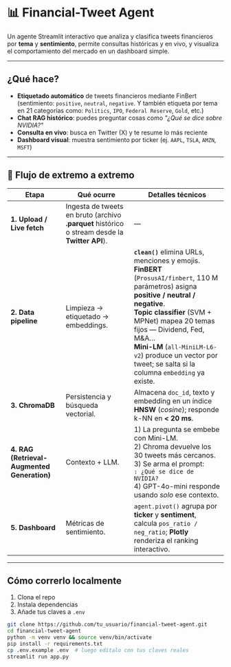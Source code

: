 # 📊 Financial-Tweet Agent

Un agente Streamlit interactivo que analiza y clasifica tweets financieros por **tema** y **sentimiento**, permite consultas históricas y en vivo, y visualiza el comportamiento del mercado en un dashboard simple.

---

## ¿Qué hace?

- **Etiquetado automático** de tweets financieros mediante FinBert (sentimiento: `positive`, `neutral`, `negative`. Y también etiqueta por tema en 21 categorías como: `Politics`, `IPO`, `Federal Reserve`, `Gold`, etc.)
- **Chat RAG histórico**: puedes preguntar cosas como *"¿Qué se dice sobre NVIDIA?"*
- **Consulta en vivo**: busca en Twitter (X) y te resume lo más reciente
- **Dashboard visual**: muestra sentimiento por ticker (ej. `AAPL`, `TSLA`, `AMZN`, `MSFT`)

---


## 🔄 Flujo de extremo a extremo

| Etapa | Qué ocurre | Detalles técnicos |
|-------|------------|-------------------|
| **1. Upload / Live fetch** | Ingesta de tweets en bruto (archivo **.parquet** histórico o stream desde la **Twitter API**). | — |
| **2. Data pipeline** | Limpieza → etiquetado → embeddings. | **`clean()`** elimina URLs, menciones y emojis. <br> **FinBERT** (`ProsusAI/finbert`, 110 M parámetros) asigna **positive / neutral / negative**. <br> **Topic classifier** (SVM + MPNet) mapea 20 temas fijos — Dividend, Fed, M&A… <br> **Mini-LM** (`all-MiniLM-L6-v2`) produce un vector por tweet; se salta si la columna `embedding` ya existe. |
| **3. ChromaDB** | Persistencia y búsqueda vectorial. | Almacena `doc_id`, texto y embedding en un índice **HNSW** (*cosine*); responde k-NN en **< 20 ms**. |
| **4. RAG (Retrieval-Augmented Generation)** | Contexto + LLM. | 1) La pregunta se embebe con Mini-LM.<br>2) Chroma devuelve los 30 tweets más cercanos.<br>3) Se arma el prompt:<br><code>: ¿Qué se dice de NVIDIA?</code><br>4) GPT-4o-mini responde usando <i>solo</i> ese contexto. |
| **5. Dashboard** | Métricas de sentimiento. | `agent.pivot()` agrupa por **ticker** y **sentiment**, calcula `pos_ratio / neg_ratio`; **Plotly** renderiza el ranking interactivo. |



---

## Cómo correrlo localmente

1. Clona el repo
2. Instala dependencias
3. Añade tus claves a `.env`

```bash
git clone https://github.com/tu_usuario/financial-tweet-agent.git
cd financial-tweet-agent
python -m venv venv && source venv/bin/activate
pip install -r requirements.txt
cp .env.example .env  # luego edítalo con tus claves reales
streamlit run app.py
